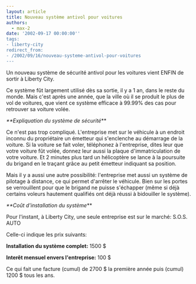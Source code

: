 ```yaml
---
layout: article
title: Nouveau système antivol pour voitures
authors:
  - max-2
date: '2002-09-17 00:00:00''
tags:
- liberty-city
redirect_from:
- /2002/09/16/nouveau-systeme-antivol-pour-voitures
---
```


Un nouveau système de sécurité antivol pour les voitures vient ENFIN de sortir à Liberty City.

Ce système fût largement utilisé dès sa sortie, il y a 1 an, dans le reste du monde. Mais c'est après une année, que la ville où il se produit le plus de vol de voitures, que vient ce système efficace à 99.99% des cas pour retrouver sa voiture volée.

_\*\*Expliquation du système de sécurité_\*\*

Ce n'est pas trop compliqué. L'entreprise met sur le véhicule à un endroit inconnu du propriétaire un émetteur qui s'enclenche au démarrage de la voiture. Si la voiture se fait voler, téléphonez à l'entreprise, dites leur que votre voiture fût volée, donnez leur aussi la plaque d'immatriculation de votre voiture. Et 2 minutes plus tard un hélicoptère se lance à la poursuite du brigand en le traçant grâce au petit émetteur indiquant sa position.

Mais il y a aussi une autre possibilité: l'entreprise met aussi un système de pilotage à distance, ce qui permet d'arrêter le véhicule. Bien sur les portes se verrouillent pour que le brigand ne puisse s'échapper (même si déjà certains voleurs hautement qualifiés ont déjà réussi à bidouiller le système).

_\*\*Coût d'installation du système_\*\*

Pour l'instant, à Liberty City, une seule entreprise est sur le marché: S.O.S. AUTO

Celle-ci indique les prix suivants:

**Installation du système complet:** 1500 $

**Interêt mensuel envers l'entreprise:** 100 $

Ce qui fait une facture (cumul) de 2700 $ la première année puis (cumul) 1200 $ tous les ans.